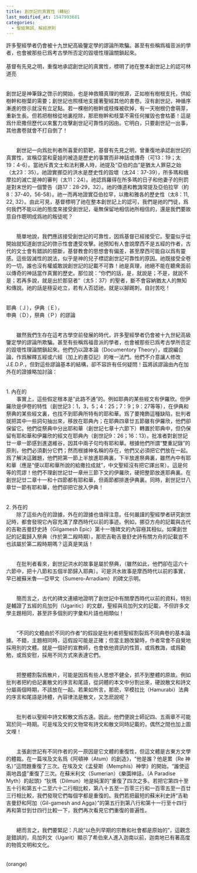 ```yaml
---
title: 創世記的真實性（轉貼）
last_modified_at: 1547993681
categories:
  - 聖經無誤、解經原則
---
```


許多聖經學者仍會被十九世紀高級鑒定學的謬論所欺騙。甚至有些稱爲福音派的學者，也會被那些已爲考古學所否定的毀壞性理論關鎖起來。<br><br>基督有先見之明，重復地承認創世記的真實性，標明了祂在整本創世記上的認可<!--more-->林道亮<br><br><br>創世記是神筆錄之啓示的開始，也是神救贖真理的根源，正如樹有樹根支托，供給樹幹和樹葉的需要；創世記也照樣地支援著聖經其他的書卷。沒有創世記，神循序漸進的啓示就沒有立足點。若一棵樹的樹幹或枝條被砍掉，有一天樹根仍會萌芽，重新生長。但若把樹根從地裏挖除，那麽樹幹和枝葉不需任何摧毀也會枯萎！這是爲什麽撒但歷代以來奮力攻擊創世記可靠性的因由。它明白，只要創世記一出事，其他書卷就會不打自倒了！<br><br><br>　　創世記一向爲批判者所喜愛的箭靶，基督有先見之明，曾重復地承認創世記的真實性，宣稱亞當和夏娃的被造是歷史的事實而非神話或傳奇（可13：19；太19：4-6）。當祂斥責文士和法利賽人時，祂提及“亞伯的血”是猶太人罪惡之始（太23：35）。祂證實挪亞的洪水是歷史性的毀壞（太24：37-39），所多瑪和蛾摩拉的滅亡是神的審判（太11：24）。祂認爲羅得在所多瑪的日子和他妻子的刑罰是對末世的一個警告（路17：28-29，32）。祂的傳道和教誨常提及亞伯拉罕（約8：37-40，56-58）。祂一而再地證實亞伯拉罕，以撒和雅各的歷史性（太8：11, 22, 32）。由此可見，基督標明了祂在整本創世記上的認可，我們是祂的門徒，爲何我們不能以祂的態度來接受創世記，毫無保留地相信祂所相信的，還是我們要故意自作聰明成爲祂的叛徒呢？<br><br><br>　　簡單地說，我們應該接受創世記的可靠性，因爲基督已經接受它。聖靈似乎從開始就知道創世記的啓示性會遭受攻擊。祂預知有人會說摩西不是五經的作者，古代的文士會有錯誤的臆斷，基督教會的思想會有偏差，甚至摩西可能自以爲有靈感。這些毀滅性的說法，似乎是神的兒子標認創世記可靠性的原因。祂既接受全卷的一切，誰也沒有權威敢說創世記的記載不可靠！祂是真理，祂絕不能在聽衆面前以傳奇的神話當作真實的歷史。那位說：“你們的話，是，就說是；不是，就說不是；若再多說，就是出於那惡者”（太5：37）的聖者，斷不會容納猶太人的無知和傳說。祂的話是穩妥屹立，若有人否認祂，就是以腳踢刺，自討苦吃！<br><br><br>耶典（Ｊ），伊典（Ｅ），<br>申典（Ｄ），祭典（Ｐ）的謬論 <br><br><br>　　雖然我們生存在這考古學空前發展的時代，許多聖經學者仍會被十九世紀高級鑒定學的謬論所欺騙。甚至有些稱爲福音派的學者，也會被那些已爲考古學所否定的毀壞性理論關鎖起來。他們仍以證本論（Documentory Theory），或說編合論，作爲解釋五經或六經（加上約書亞記）的唯一法門。他們不介意讓人修改J.E.D.P.，但對這些謬論基本的結構，卻不容許有任何疑問！茲將該謬論由內在加外在的證據略加討論：<br><br><br>1. 內在的 <br>　　事實上，這些假定根本是“此路不通”的。例如耶典的某些經文有伊羅欣。但伊羅欣是伊卷的特性（創世記3：1，3，5；4：25；7：9；9：27等等），在伊典和祭典的某些經文裏，也找不到耶典所特有的耶和華。爲了要掩飾這種缺陷，批判者就把其中一些詞句抽出來，移放在耶典內；在耶典四章廿五節雖有伊羅欣，他們卻保留它。他們從祭典中分出耶和華（創世記七章十六節下）轉置於耶典中，但仍保留有耶和華和伊羅欣的經文在耶典內（創世記9：26；16：13）。批准者對創世記廿一章一節感到進退維谷，因其中兩子句均有耶和華。根據他們所謂“雙重記錄”的原則，他們必須劃分它們；然而根據神名稱的存在，他們又必須把它們放在一起。爲了解決這難題，他們把第一節上半放進耶典裏，下半放進祭典裏，雖然內中有耶和華（應是“便以耶和華所說的給撒拉成就”，中文聖經沒有把它譯出來）。這是何等的荒謬！他們不理創世記廿一章卅三節下文的伊羅欣，硬把整節放進耶典裏。在創世記廿二章十一和十四節都有耶和華，但兩節都排進伊典裏。同時，創世記廿八章廿一節有耶和華，他們卻把它放入伊典！<br><br><br>2. 外在的 <br>　　除了這些內在的證據，外在的證據也值得注意。任何嚴謹的聖經學者研究創世記時，都會發現它內容充滿了摩西時代以前的事迹。例如，挪亞方舟的記載與古代的吉勒吉曼舒史詩（Gilgamesh Epic）第十一塊碑文的內容極其相似。如果創世記的記載歸入祭典（作於第二殿時期），那麽吉勒吉曼舒史詩有關方舟的記載豈不也該屬於第二殿時期嗎？這真是笑話！<br><br><br>　　在批判者看來，創世記洪水的故事是屬於祭典，（雖然如此，他們卻在這六十六節中，把十八節和五個半節歸入耶典）。可是洪水故事是摩西時代以前的事實，早已被蘇米魯──亞甲文（Sumero-Arradiam）的碑文示明。<br><br><br>　　簡而言之，古代的碑文連續地證明了創世記中有關摩西時代以前的資料，特別是輔證了五經的烏加列（Ugaritic）的文獻，聖經與烏加列文的記載，不但許多文學主題相同，甚至許多個別的字彙和片語也相類似！<br><br><br>　　“不同的文體由於不同的作者”的假設是批判者把聖經割裂爲不同典卷的基本論據。不錯，主題相同時，這假設可能是正確；但當主題改變時，作者常會不自覺地採用別的文體。就是一個好的宣教師，也會依他資訊的性質，或爲教誨，或爲勸勉，或爲安慰，採用不同方式來表達它們。<br><br><br>　　把整體割裂爲散片，可能是因爲有些人思想不健全，抓不到整體的原故。例如批判者把約伯記裏散文的序言和尾語，從詞體的本文中分割出來，硬說散文和詩文分屬兩個時期，不該放在一起。若果如所言，那麽，罕模拉比（Hamurabi）法典的序言和尾語是詩體，內容律法是散文，又怎麽說呢？<br><br><br>　　批判者以聖經中詩文較散文爲古遠。因此，他們便說士師記四、五兩章不可能寫於同一時期。可是埃及文的文物常有詩文和散文同時記載的，偶然之間也加上圖文哩！<br><br><br>　　主張創世記有不同作者的另一原因是它文體的重復性，但這文體是古東方文學的體裁。在一篇埃及文名爲《阿頓神（Atum）的創造》，“他是誰？他是累（Re 神名）”這問題重復了三次。在埃及文《孟斐斯（Memphis）神學》的開始，“誰使這兩地昌盛”重復了三次。在蘇米利文（Sumerian）《樂園神話，（A Paradise Myth）的起頭》“狄瑪（Dilmun）地是純潔的”重復了四次之多。若把它第四十至五十行和第五十二至六十二行相比較，第八十五至一百零三行和一百零五至一百廿三行相比較，我們發現它們每個字都是重復的。我們若把最短的蘇米利史詩“吉勒吉曼舒和阿加（Gil-gamesh and Agga）”的第五行到第八行和第十一行至十四行再和第廿到廿四行比較一下，我們再次看見它們重復的普遍性。<br><br><br>　　總而言之，我們要緊記：凡說“以色列早期的宗教和社會都是原始的”，這觀念是錯誤的，烏加列文（Ugarit）顯示了希伯來人進入迦南以前，迦南地已有著高度的物質文明和文化。 <br><br><br>(orange)<br><br><br><br><br><br><br><br><br><br><br>
